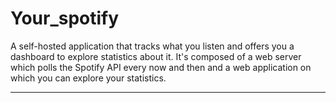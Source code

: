 # Your_spotify

A self-hosted application that tracks what you listen and offers you a dashboard to explore statistics about it. It's composed of a web server which polls the Spotify API every now and then and a web application on which you can explore your statistics.

---